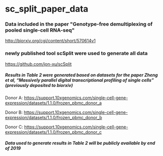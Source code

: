 # sc_split_paper_data

### Data included in the paper "Genotype-free demultiplexing of pooled single-cell RNA-seq"
http://biorxiv.org/cgi/content/short/570614v1

### newly published tool scSplit were used to generate all data
https://github.com/jon-xu/scSplit


##### Results in Table 2 were generated based on datasets for the paper Zheng et al, “Massively parallel digital transcriptional profiling of single cells” (previously deposited to biorxiv)
Donor A: https://support.10xgenomics.com/single-cell-gene-expression/datasets/1.1.0/frozen_pbmc_donor_a

Donor B: https://support.10xgenomics.com/single-cell-gene-expression/datasets/1.1.0/frozen_pbmc_donor_b

Donor C: https://support.10xgenomics.com/single-cell-gene-expression/datasets/1.1.0/frozen_pbmc_donor_c

##### Data used to generate results in Table 2 will be publicly available by end of 2019
